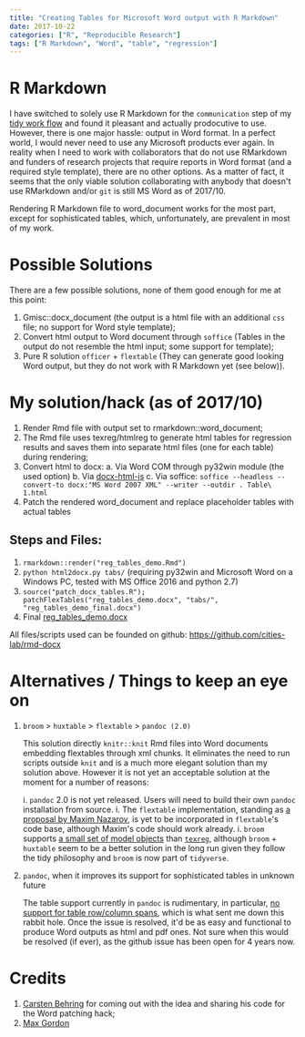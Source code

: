 ```yaml
---
title: "Creating Tables for Microsoft Word output with R Markdown"
date: 2017-10-22
categories: ["R", "Reproducible Research"]
tags: ["R Markdown", "Word", "table", "regression"]
---
```




# R Markdown

I have switched to solely use R Markdown for the `communication` step of my [tidy work flow](http://r4ds.had.co.nz/introduction.html) and found it pleasant and actually prodocutive to use. However, there is one major hassle: output in Word format. In a perfect world, I would never need to use any Microsoft products ever again. In reality when I need to work with collaborators that do not use RMarkdown and funders of research projects that require reports in Word format (and a required style template), there are no other options. As a matter of fact, it seems that the only viable solution collaborating with anybody that doesn't use RMarkdown and/or `git` is still MS Word as of 2017/10.

Rendering R Markdown file to word_document works for the most part, except for sophisticated tables, which, unfortunately, are prevalent in most of my work.

# Possible Solutions

There are a few possible solutions, none of them good enough for me at this point:

1. Gmisc::docx_document (the output is a html file with an additional `css` file; no support for Word style template);
1. Convert html output to Word document through `soffice` (Tables in the output do not resemble the html input; some support for template);
1. Pure R solution `officer` + `flextable` (They can generate good looking Word output, but they do not work with R Markdown yet (see below)).

# My solution/hack (as of 2017/10)
1. Render Rmd file with output set to rmarkdown::word_document;
2. The Rmd file uses texreg/htmlreg to generate html tables for regression results and saves them into separate html files (one for each table) during rendering;
3. Convert html to docx:
    a. Via Word COM through py32win module (the used option)
    b. Via [docx-html-js](https://github.com/evidenceprime/html-docx-js)
    c. Via soffice: `soffice --headless --convert-to docx:"MS Word 2007 XML" --writer --outdir . Table\ 1.html`
4. Patch the rendered word_document and replace placeholder tables with actual tables

## Steps and Files:
1. `rmarkdown::render("reg_tables_demo.Rmd")`
1. `python html2docx.py tabs/` (requiring py32win and Microsoft Word on a Windows PC, tested with MS Office 2016 and python 2.7)
1. `source("patch_docx_tables.R"); patchFlexTables("reg_tables_demo.docx", "tabs/", "reg_tables_demo_final.docx")`
1. Final [reg_tables_demo.docx](https://github.com/cities-lab/rmd-docx/blob/master/reg_tables_demo_final.docx?raw=true)

All files/scripts used can be founded on github: https://github.com/cities-lab/rmd-docx

# Alternatives / Things to keep an eye on

1. `broom` > `huxtable` > `flextable` > `pandoc (2.0)`

    This solution directly `knitr::knit` Rmd files into Word documents embedding flextables through xml chunks. It eliminates the need to run scripts outside `knit` and is a much more elegant solution than my solution above. However it is not yet an acceptable solution at the moment for a number of reasons: 
    
    i. `pandoc` 2.0 is not yet released. Users will need to build their own `pandoc` installation from source. 
    i. The `flextable` implementation, standing as [a proposal by Maxim Nazarov](https://gist.github.com/mnazarov/75c2c21048e8aca9bc5acb27e0234d85), is yet to be incorporated in `flextable`'s code base, although Maxim's code should work already. 
    i. `broom` supports [a small set of model objects](https://github.com/tidyverse/broom) than [`texreg`](https://cran.r-project.org/web/packages/texreg/vignettes/texreg.pdf), although `broom` + `huxtable` seem to be a better solution in the long run given they follow the tidy philosophy and `broom` is now part of `tidyverse`.

1. `pandoc`, when it improves its support for sophisticated tables in unknown future

    The table support currently in `pandoc` is rudimentary, in particular, [no support for table row/column spans](https://github.com/jgm/pandoc/issues/1024), which is what sent me down this rabbit hole. Once the issue is resolved, it'd be as easy and functional to produce Word outputs as html and pdf ones. Not sure when this would be resolved (if ever), as the github issue has been open for 4 years now.

# Credits
1. [Carsten Behring](https://github.com/davidgohel/ReporteRs/issues/68) for coming out with the idea and sharing his code for the Word patching hack;
1. [Max Gordon](http://gforge.se/2014/07/fast-track-publishing-using-rmarkdown/)
    
